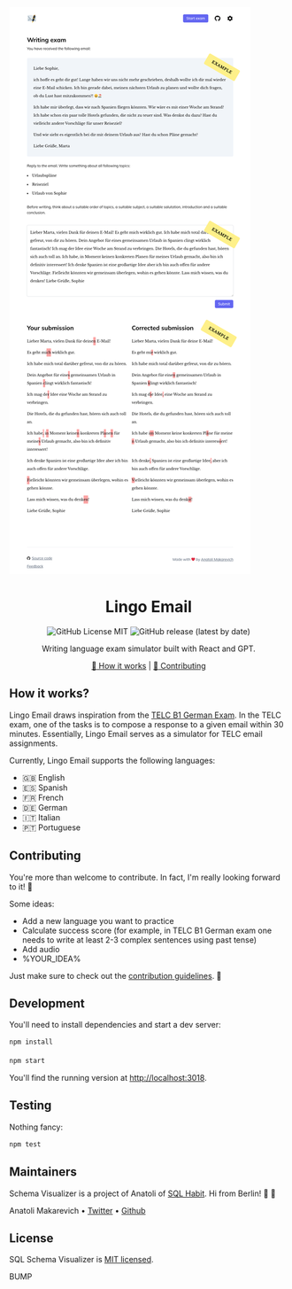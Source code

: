 ![Lingo Email screenshot](https://github.com/makaroni4/lingo-email/blob/main/.README/snapshot.png?raw=true)

<div align="center">

# Lingo Email

![GitHub License MIT](https://img.shields.io/github/license/makaroni4/lingo-email?color=%2347A3F3)
![GitHub release (latest by date)](https://img.shields.io/github/v/release/makaroni4/lingo-email?color=%2347A3F3)

Writing language exam simulator built with React and GPT.

[:microscope: How it works](https://github.com/makaroni4/lingo-email#how-it-works) | [:handshake: Contributing](https://github.com/makaroni4/lingo-email#contributing)

</div>

## How it works?

Lingo Email draws inspiration from the [TELC B1 German Exam](https://www.telc.net/sprachpruefungen/deutsch/zertifikat-deutsch-telc-deutsch-b1). In the TELC exam, one of the tasks is to compose a response to a given email within 30 minutes. Essentially, Lingo Email serves as a simulator for TELC email assignments.

Currently, Lingo Email supports the following languages:

* 🇬🇧 English
* 🇪🇸 Spanish
* 🇫🇷 French
* 🇩🇪 German
* 🇮🇹 Italian
* 🇵🇹 Portuguese

## Contributing

You're more than welcome to contribute. In fact, I'm really looking forward to it! :rocket:

Some ideas:

* Add a new language you want to practice
* Calculate success score (for example, in TELC B1 German exam one needs to write at least 2-3 complex sentences using past tense)
* Add audio
* %YOUR_IDEA%

Just make sure to check out the [contribution guidelines](https://github.com/makaroni4/lingo-email/blob/main/CONTRIBUTING.md). :pray:

## Development

You'll need to install dependencies and start a dev server:

```sh
npm install

npm start
```

You'll find the running version at [http://localhost:3018](http://localhost:3018).

## Testing

Nothing fancy:

```sh
npm test
```

## Maintainers

Schema Visualizer is a project of Anatoli of [SQL Habit](https://www.sqlhabit.com/). Hi from Berlin! :wave: :beers:

Anatoli Makarevich • [Twitter](https://twitter.com/makaroni4) • [Github](https://github.com/makaroni4)


## License

SQL Schema Visualizer is [MIT licensed](https://github.com/makaroni4/lingo-email/blob/main/LICENSE).

BUMP
